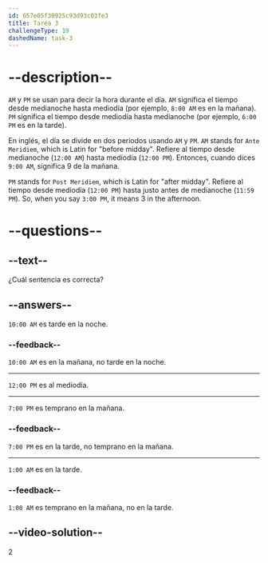 ```yaml
---
id: 657e05f30925c93d93c03fe3
title: Tarea 3
challengeType: 19
dashedName: task-3
---
```


# --description--

`AM` y `PM` se usan para decir la hora durante el día. `AM` significa el tiempo desde medianoche hasta mediodía (por ejemplo, `8:00 AM` es en la mañana). `PM` significa el tiempo desde mediodía hasta medianoche (por ejemplo, `6:00 PM` es en la tarde).

En inglés, el día se divide en dos periodos usando `AM` y `PM`. `AM` stands for `Ante Meridiem`, which is Latin for "before midday". Refiere al tiempo desde medianoche (`12:00 AM`) hasta mediodía (`12:00 PM`). Entonces, cuando dices `9:00 AM`, significa 9 de la mañana.

`PM` stands for `Post Meridiem`, which is Latin for "after midday". Refiere al tiempo desde mediodía (`12:00 PM`) hasta justo antes de medianoche (`11:59 PM`). So, when you say `3:00 PM`, it means 3 in the afternoon.

# --questions--

## --text--

¿Cuál sentencia es correcta?

## --answers--

`10:00 AM` es tarde en la noche.

### --feedback--

`10:00 AM` es en la mañana, no tarde en la noche.

---

`12:00 PM` es al mediodía.

---

`7:00 PM` es temprano en la mañana.

### --feedback--

`7:00 PM` es en la tarde, no temprano en la mañana.

---

`1:00 AM` es en la tarde.

### --feedback--

`1:00 AM` es temprano en la mañana, no en la tarde.

## --video-solution--

2
